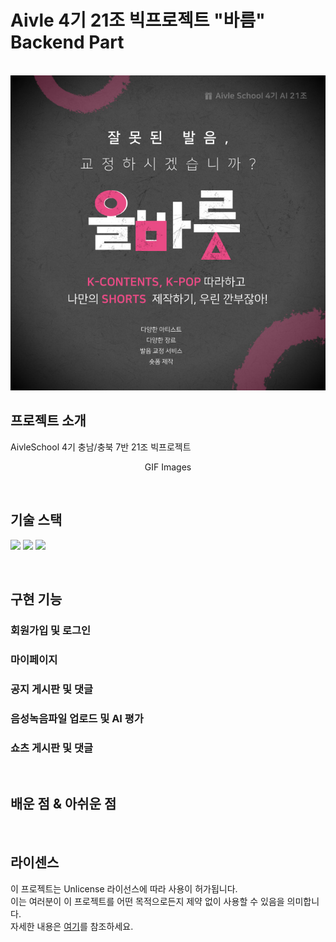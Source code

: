 # Aivle 4기 21조 빅프로젝트 "바름" Backend Part

<p align="center">
  <br>
  <img src="./logo.jpg">
  <br>
</p>

## 프로젝트 소개

<p align="justify">
AivleSchool 4기 충남/충북 7반 21조 빅프로젝트
</p>

<p align="center">
GIF Images
</p>

<br>

## 기술 스택

<p>
<img src="https://img.shields.io/badge/python-3776AB?style=for-the-badge&logo=python&logoColor=white">
<img src="https://img.shields.io/badge/django-092E20?style=for-the-badge&logo=django&logoColor=white">
<img src="https://img.shields.io/badge/tensorflow-FF6F00?style=for-the-badge&logo=tensorflow&logoColor=white">
</p>

<br>

## 구현 기능

### 회원가입 및 로그인

### 마이페이지

### 공지 게시판 및 댓글

### 음성녹음파일 업로드 및 AI 평가

### 쇼츠 게시판 및 댓글

<br>

## 배운 점 & 아쉬운 점

<p align="justify">

</p>

<br>

## 라이센스

이 프로젝트는 Unlicense 라이선스에 따라 사용이 허가됩니다.
<br>이는 여러분이 이 프로젝트를 어떤 목적으로든지 제약 없이 사용할 수 있음을 의미합니다.
<br>자세한 내용은 [여기](http://unlicense.org)를 참조하세요.

<!-- Stack Icon Refernces -->

[js]: /images/stack/javascript.svg
[ts]: /images/stack/typescript.svg
[react]: /images/stack/react.svg
[node]: /images/stack/node.svg

